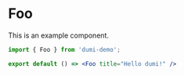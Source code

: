 # Foo

This is an example component.

```jsx
import { Foo } from 'dumi-demo';

export default () => <Foo title="Hello dumi!" />
```
